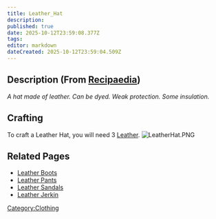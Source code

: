 ```yaml
---
title: Leather_Hat
description: 
published: true
date: 2025-10-12T23:59:08.377Z
tags: 
editor: markdown
dateCreated: 2025-10-12T23:59:04.509Z
---
```


## Description (From [Recipaedia](Recipaedia "wikilink"))

*A hat made of leather. Can be dyed. Weak protection. Some insulation.*

## Crafting

To craft a Leather Hat, you will need 3 [Leather](Leather "wikilink").
![LeatherHat.PNG](LeatherHat.PNG "LeatherHat.PNG")

## Related Pages

  - [Leather Boots](Leather_Boots "wikilink")
  - [Leather Pants](Leather_Pants "wikilink")
  - [Leather Sandals](Leather_Sandals "wikilink")
  - [Leather Jerkin](Leather_Jerkin "wikilink")

[Category:Clothing](Category:Clothing "wikilink")